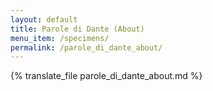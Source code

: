 ```yaml
---
layout: default
title: Parole di Dante (About)
menu_item: /specimens/
permalink: /parole_di_dante_about/
---
```


{% translate_file parole_di_dante_about.md %}

